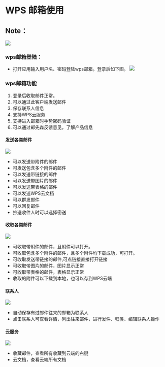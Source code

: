 # WPS 邮箱使用
## Note：  
 ![](https://github.com/openthos/community-analysis/blob/master/pic/using-instractions-pic/wps-email.png)

### wps邮箱登陆：  
- 打开应用输入用户名、密码登陆wps邮箱。登录后如下图。
 ![](https://github.com/openthos/community-analysis/blob/master/pic/using-instractions-pic/tmp_4543-Screenshot_2016-12-27-15-54-231526350674.png)

### wps邮箱功能
1. 登录后收取邮件正常。
2. 可以通过此客户端发送邮件
3. 保存联系人信息
4. 支持WPS云服务
5. 支持进入邮箱时手势密码验证
6. 可以通过邮先森反馈意见，了解产品信息

#### 发送各类邮件
![](https://github.com/openthos/community-analysis/blob/master/pic/using-instractions-pic/wps_send.png)
- 可以发送带附件的邮件
- 可发送包含多个附件的邮件
- 可以发送带链接的邮件
- 可以发送带图片的邮件
- 可以发送带表格的邮件
- 可以发送WPS云文档
- 可以群发邮件
- 可以回复邮件
- 抄送收件人时可以选择密送

#### 收取各类邮件
![](https://github.com/openthos/community-analysis/blob/master/pic/using-instractions-pic/wps_get.png)
- 可收取带附件的邮件，且附件可以打开。
- 可收取包含多个附件的邮件，且多个附件均下载成功，可打开。
- 可收取发送带链接的邮件,可点链接直接打开链接
- 可收取带图片的邮件，图片显示正常
- 可收取带表格的邮件，表格显示正常
- 收取的附件可以下载到本地，也可以存到WPS云端

#### 联系人
![](https://github.com/openthos/community-analysis/blob/master/pic/using-instractions-pic/wps_connect.png)
- 自动保存有过邮件往来的邮箱为联系人
- 点击联系人可查看详情，列出往来邮件，进行发件、归类、编辑联系人操作

#### 云服务
![](https://github.com/openthos/community-analysis/blob/master/pic/using-instractions-pic/wps_cloud.png)
- 收藏邮件，查看所有收藏到云端的右键
- 云文档，查看云端所有文档

